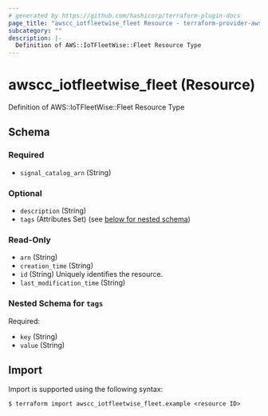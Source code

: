 ```yaml
---
# generated by https://github.com/hashicorp/terraform-plugin-docs
page_title: "awscc_iotfleetwise_fleet Resource - terraform-provider-awscc"
subcategory: ""
description: |-
  Definition of AWS::IoTFleetWise::Fleet Resource Type
---
```


# awscc_iotfleetwise_fleet (Resource)

Definition of AWS::IoTFleetWise::Fleet Resource Type



<!-- schema generated by tfplugindocs -->
## Schema

### Required

- `signal_catalog_arn` (String)

### Optional

- `description` (String)
- `tags` (Attributes Set) (see [below for nested schema](#nestedatt--tags))

### Read-Only

- `arn` (String)
- `creation_time` (String)
- `id` (String) Uniquely identifies the resource.
- `last_modification_time` (String)

<a id="nestedatt--tags"></a>
### Nested Schema for `tags`

Required:

- `key` (String)
- `value` (String)

## Import

Import is supported using the following syntax:

```shell
$ terraform import awscc_iotfleetwise_fleet.example <resource ID>
```
